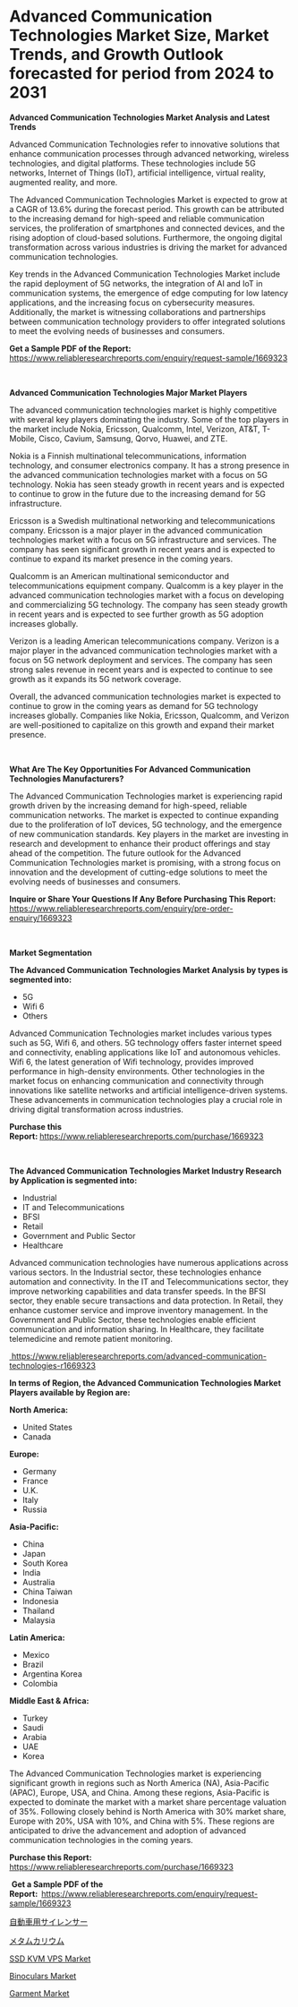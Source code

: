 <p><h1>Advanced Communication Technologies Market Size, Market Trends, and Growth Outlook forecasted for period from 2024 to 2031</h1></p><p><strong>Advanced Communication Technologies Market Analysis and Latest Trends</strong></p>
<p><p>Advanced Communication Technologies refer to innovative solutions that enhance communication processes through advanced networking, wireless technologies, and digital platforms. These technologies include 5G networks, Internet of Things (IoT), artificial intelligence, virtual reality, augmented reality, and more.</p><p>The Advanced Communication Technologies Market is expected to grow at a CAGR of 13.6% during the forecast period. This growth can be attributed to the increasing demand for high-speed and reliable communication services, the proliferation of smartphones and connected devices, and the rising adoption of cloud-based solutions. Furthermore, the ongoing digital transformation across various industries is driving the market for advanced communication technologies.</p><p>Key trends in the Advanced Communication Technologies Market include the rapid deployment of 5G networks, the integration of AI and IoT in communication systems, the emergence of edge computing for low latency applications, and the increasing focus on cybersecurity measures. Additionally, the market is witnessing collaborations and partnerships between communication technology providers to offer integrated solutions to meet the evolving needs of businesses and consumers.</p></p>
<p><strong>Get a Sample PDF of the Report:&nbsp;</strong> <a href="https://www.reliableresearchreports.com/enquiry/request-sample/1669323">https://www.reliableresearchreports.com/enquiry/request-sample/1669323</a></p>
<p>&nbsp;</p>
<p><strong>Advanced Communication Technologies Major Market Players</strong></p>
<p><p>The advanced communication technologies market is highly competitive with several key players dominating the industry. Some of the top players in the market include Nokia, Ericsson, Qualcomm, Intel, Verizon, AT&T, T-Mobile, Cisco, Cavium, Samsung, Qorvo, Huawei, and ZTE.</p><p>Nokia is a Finnish multinational telecommunications, information technology, and consumer electronics company. It has a strong presence in the advanced communication technologies market with a focus on 5G technology. Nokia has seen steady growth in recent years and is expected to continue to grow in the future due to the increasing demand for 5G infrastructure.</p><p>Ericsson is a Swedish multinational networking and telecommunications company. Ericsson is a major player in the advanced communication technologies market with a focus on 5G infrastructure and services. The company has seen significant growth in recent years and is expected to continue to expand its market presence in the coming years.</p><p>Qualcomm is an American multinational semiconductor and telecommunications equipment company. Qualcomm is a key player in the advanced communication technologies market with a focus on developing and commercializing 5G technology. The company has seen steady growth in recent years and is expected to see further growth as 5G adoption increases globally.</p><p>Verizon is a leading American telecommunications company. Verizon is a major player in the advanced communication technologies market with a focus on 5G network deployment and services. The company has seen strong sales revenue in recent years and is expected to continue to see growth as it expands its 5G network coverage.</p><p>Overall, the advanced communication technologies market is expected to continue to grow in the coming years as demand for 5G technology increases globally. Companies like Nokia, Ericsson, Qualcomm, and Verizon are well-positioned to capitalize on this growth and expand their market presence.</p></p>
<p>&nbsp;</p>
<p><strong>What Are The Key Opportunities For Advanced Communication Technologies Manufacturers?</strong></p>
<p><p>The Advanced Communication Technologies market is experiencing rapid growth driven by the increasing demand for high-speed, reliable communication networks. The market is expected to continue expanding due to the proliferation of IoT devices, 5G technology, and the emergence of new communication standards. Key players in the market are investing in research and development to enhance their product offerings and stay ahead of the competition. The future outlook for the Advanced Communication Technologies market is promising, with a strong focus on innovation and the development of cutting-edge solutions to meet the evolving needs of businesses and consumers.</p></p>
<p><strong>Inquire or Share Your Questions If Any Before Purchasing This Report:</strong> <a href="https://www.reliableresearchreports.com/enquiry/pre-order-enquiry/1669323">https://www.reliableresearchreports.com/enquiry/pre-order-enquiry/1669323</a></p>
<p>&nbsp;</p>
<p><strong>Market Segmentation</strong></p>
<p><strong>The Advanced Communication Technologies Market Analysis by types is segmented into:</strong></p>
<p><ul><li>5G</li><li>Wifi 6</li><li>Others</li></ul></p>
<p><p>Advanced Communication Technologies market includes various types such as 5G, Wifi 6, and others. 5G technology offers faster internet speed and connectivity, enabling applications like IoT and autonomous vehicles. Wifi 6, the latest generation of Wifi technology, provides improved performance in high-density environments. Other technologies in the market focus on enhancing communication and connectivity through innovations like satellite networks and artificial intelligence-driven systems. These advancements in communication technologies play a crucial role in driving digital transformation across industries.</p></p>
<p><strong>Purchase this Report:&nbsp;</strong><a href="https://www.reliableresearchreports.com/purchase/1669323">https://www.reliableresearchreports.com/purchase/1669323</a></p>
<p>&nbsp;</p>
<p><strong>The Advanced Communication Technologies Market Industry Research by Application is segmented into:</strong></p>
<p><ul><li>Industrial</li><li>IT and Telecommunications</li><li>BFSI</li><li>Retail</li><li>Government and Public Sector</li><li>Healthcare</li></ul></p>
<p><p>Advanced communication technologies have numerous applications across various sectors. In the Industrial sector, these technologies enhance automation and connectivity. In the IT and Telecommunications sector, they improve networking capabilities and data transfer speeds. In the BFSI sector, they enable secure transactions and data protection. In Retail, they enhance customer service and improve inventory management. In the Government and Public Sector, these technologies enable efficient communication and information sharing. In Healthcare, they facilitate telemedicine and remote patient monitoring.</p></p>
<p><a href="https://www.reliableresearchreports.com/advanced-communication-technologies-r1669323">&nbsp;https://www.reliableresearchreports.com/advanced-communication-technologies-r1669323</a></p>
<p><strong>In terms of Region, the Advanced Communication Technologies Market Players available by Region are:</strong></p>
<p>
    <p> <strong> North America: </strong>
        <ul>
            <li>United States</li>
            <li>Canada</li>
        </ul>
        </p> 
    <p> <strong> Europe: </strong>
        <ul>
            <li>Germany</li>
            <li>France</li>
            <li>U.K.</li>
            <li>Italy</li>
            <li>Russia</li>
        </ul>
        </p> 
    <p> <strong> Asia-Pacific: </strong>
        <ul>
            <li>China</li>
            <li>Japan</li>
            <li>South Korea</li>
            <li>India</li>
            <li>Australia</li>
            <li>China Taiwan</li>
            <li>Indonesia</li>
            <li>Thailand</li>
            <li>Malaysia</li>
        </ul>
        </p> 
    <p> <strong> Latin America: </strong>
        <ul>
            <li>Mexico</li>
            <li>Brazil</li>
            <li>Argentina Korea</li>
            <li>Colombia</li>
        </ul>
        </p> 
    <p> <strong> Middle East & Africa: </strong>
        <ul>
            <li>Turkey</li>
            <li>Saudi</li>
            <li>Arabia</li>
            <li>UAE</li>
            <li>Korea</li>
        </ul>
    </p>
    </p>
<p><p>The Advanced Communication Technologies market is experiencing significant growth in regions such as North America (NA), Asia-Pacific (APAC), Europe, USA, and China. Among these regions, Asia-Pacific is expected to dominate the market with a market share percentage valuation of 35%. Following closely behind is North America with 30% market share, Europe with 20%, USA with 10%, and China with 5%. These regions are anticipated to drive the advancement and adoption of advanced communication technologies in the coming years.</p></p>
<p><strong>Purchase this Report: </strong><a href="https://www.reliableresearchreports.com/purchase/1669323">https://www.reliableresearchreports.com/purchase/1669323</a></p>
<p>&nbsp;<strong>Get a Sample PDF of the Report:&nbsp;&nbsp;</strong><a href="https://www.reliableresearchreports.com/enquiry/request-sample/1669323">https://www.reliableresearchreports.com/enquiry/request-sample/1669323</a></p>
<p><strong></strong></p>
<p><p><a href="https://github.com/adcxff01450218/Market-Research-Report-List-2/blob/main/886008442512.md">自動車用サイレンサー</a></p><p><a href="https://github.com/ReyesKohler20231/Market-Research-Report-List-1/blob/main/597853942520.md">メタムカリウム</a></p><p><a href="https://github.com/Whitneyboyettebo9kiw7yr13/Market-Research-Report-List-2/blob/main/ssd-kvm-vps-market.md">SSD KVM VPS Market</a></p><p><a href="https://issuu.com/reportprime-2/docs/binoculars-market-size-2030.pptx">Binoculars Market</a></p><p><a href="https://issuu.com/reportprime-2/docs/garment-market-size-2030.pptx">Garment Market</a></p></p>